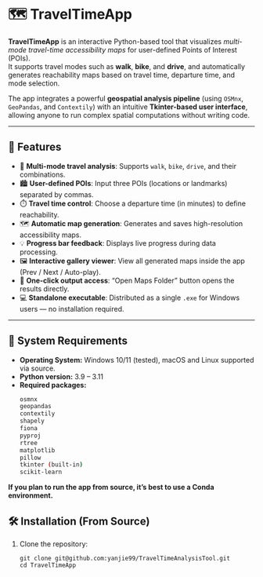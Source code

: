 # 🗺️ TravelTimeApp

**TravelTimeApp** is an interactive Python-based tool that visualizes *multi-mode travel-time accessibility maps* for user-defined Points of Interest (POIs).  
It supports travel modes such as **walk**, **bike**, and **drive**, and automatically generates reachability maps based on travel time, departure time, and mode selection.

The app integrates a powerful **geospatial analysis pipeline** (using `OSMnx`, `GeoPandas`, and `Contextily`) with an intuitive **Tkinter-based user interface**, allowing anyone to run complex spatial computations without writing code.

---

## 🚀 Features

- 🧭 **Multi-mode travel analysis**: Supports `walk`, `bike`, `drive`, and their combinations.
- 🏙️ **User-defined POIs**: Input three POIs (locations or landmarks) separated by commas.
- ⏱️ **Travel time control**: Choose a departure time (in minutes) to define reachability.
- 🗺️ **Automatic map generation**: Generates and saves high-resolution accessibility maps.
- 💡 **Progress bar feedback**: Displays live progress during data processing.
- 🖼️ **Interactive gallery viewer**: View all generated maps inside the app (Prev / Next / Auto-play).
- 📂 **One-click output access**: “Open Maps Folder” button opens the results directly.
- 💻 **Standalone executable**: Distributed as a single `.exe` for Windows users — no installation required.

---

## 🧩 System Requirements

- **Operating System:** Windows 10/11 (tested), macOS and Linux supported via source.
- **Python version:** 3.9 – 3.11  
- **Required packages:**
  ```bash
  osmnx
  geopandas
  contextily
  shapely
  fiona
  pyproj
  rtree
  matplotlib
  pillow
  tkinter (built-in)
  scikit-learn

**If you plan to run the app from source, it’s best to use a Conda environment.**

## 🛠️ Installation (From Source)
1. Clone the repository:
   ```
   git clone git@github.com:yanjie99/TravelTimeAnalysisTool.git
   cd TravelTimeApp
   ```


